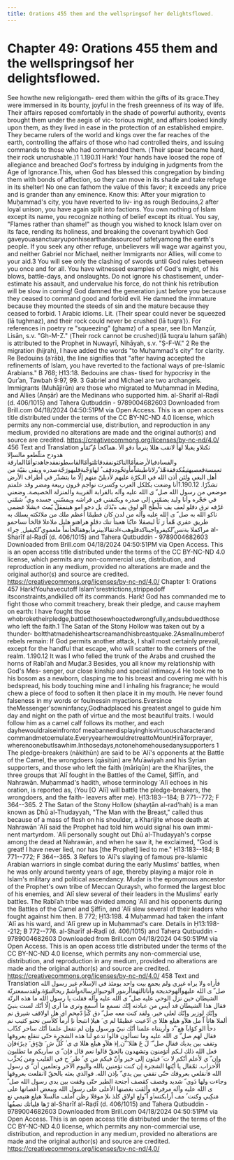 ```yaml
---
title: Orations 455 them and the wellspringsof her delightsflowed.
---
```

# Chapter 49: Orations 455 them and the wellspringsof her delightsflowed.
See howthe new religiongath- ered them within the gifts of its
grace.They were immersed in its bounty, joyful in the fresh greenness of
its way of life. Their affairs reposed comfortably in the shade of
powerful authority, events brought them under the aegis of vic- torious
might, and affairs looked kindly upon them, as they lived in ease in the
protection of an established empire. They became rulers of the world and
kings over the far reaches of the earth, controlling the affairs of
those who had controlled theirs, and issuing commands to those who had
commanded them. ⟨Their spear became hard, their rock uncrushable.⟩1
1.190.11 Hark! Your hands have loosed the rope of allegiance and
breached God's fortress by indulging in judgments from the Age of
Ignorance.This, when God has blessed this congregation by binding them
with bonds of affection, so they can move in its shade and take refuge
in its shelter! No one can fathom the value of this favor; it exceeds
any price and is grander than any eminence. Know this: After your
migration to Muḥammad's city, you have reverted to liv- ing as rough
Bedouins,2 after loyal unison, you have again split into factions. You
own nothing of Islam except its name, you recognize nothing of belief
except its ritual. You say, "Flames rather than shame!" as though you
wished to knock Islam over on its face, rending its holiness, and
breaking the covenant bywhich God
gaveyouasanctuaryuponhisearthandasourceof safetyamong the earth's
people. If you seek any other refuge, unbelievers will wage war against
you, and neither Gabriel nor Michael, neither Immigrants nor Allies,
will come to your aid.3 You will see only the clashing of swords until
God rules between you once and for all. You have witnessed examples of
God's might, of his blows, battle-days, and onslaughts. Do not ignore
his chastisement, under- estimate his assault, and undervalue his force,
do not think his retribution will be slow in coming! God damned the
generation just before you because they ceased to command good and
forbid evil. He damned the immature because they mounted the steeds of
sin and the mature because they ceased to forbid. 1 Arabic idioms. Lit.
⟨Their spear could never be squeezed (lā tughmaz), and their rock could
never be crushed (lā tuqraʿ)⟩. For references in poetry re "squeezing"
(ghamz) of a spear, see Ibn Manẓūr, Lisān, s.v. "Gh-M-Z." ⟨Their rock
cannot be crushed⟩(lā tuqraʿu lahum ṣafāh) is attributed to the Prophet
in Nuwayrī, Nihāyah, s.v. "Ṣ-F-W." 2 Re the migration (hijrah), I have
added the words "to Muḥammad's city" for clarity. Re Bedouins (aʿrāb),
the line signifies that "after having accepted the refinements of Islam,
you have reverted to the factional ways of pre-Islamic Arabians." B 768;
Ḥ13:18. Bedouins are chas- tised for hypocrisy in the Qurʾan, Tawbah
9:97, 99. 3 Gabriel and Michael are two archangels. Immigrants
(Muhājirūn) are those who migrated to Muḥammad in Medina, and Allies
(Anṣār) are the Medinans who supported him. al-Sharīf al-Raḍī
(d. 406/1015) and Tahera Qutbuddin - 9789004682603 Downloaded from
Brill.com 04/18/2024 04:50:51PM via Open Access. This is an open access
title distributed under the terms of the CC BY-NC-ND 4.0 license, which
permits any non-commercial use, distribution, and reproduction in any
medium, provided no alterations are made and the original author(s) and
source are credited. https://creativecommons.org/licenses/by-nc-nd/4.0/
456 Text and Translation ثكنلاو يغبلا لهأ لاتقب هللا ينرمأ دقو الأ
.هماكحأ مُ ّتَمَأو هدودح متلّطعو مالسإلا
والفسادفيالأرضفأمّاالناكثونفقدقاتلتوأمّاالقاسطونفقدجاهدتوأمّاالمارقة
تعمسةقعصبهتيفُكدقفةهْدَ ّرلاناطيشاّمأوتخّوددقف ُ لهاوَجْبةقلبهورَجّةصدره وبقي
بقيّة من أهل البغي ولئن أذن الله في الـكرّة عليهم لأُديلنّ منهم إلّا ما يتشذّر
في أطراف الأرض تشذّرًا. 1.190.12أنا وضعت بكلكل العرب وكسرت نواجم قرون
ربيعة ومضر وقد علمتم موضعي من رسول الله صل ّ ى الله عليه وآله بالقرابة
القريبة والمنزلة الخصيصة. وضعني في حَجْره وأنا وليد يضمّني إلى صدره ويكنفني
في فراشه ويمسّني جسده وي ُ شمّني عَرْفه نرق دقلو لعف يف ةلْطَخ الو لوق يف ةبْذَك
يل دجو امو هينمقلُ يّمث ءيشلا غضمي ناكو الله به صل ّ ى الله عليه وآله من
لدن كان فطيمًا أعظم ملك من ملائكته يسلك به طريق عفري هّمأ رَ ثَأ ليصفلا
عابّتٱ هعبتأ تنك دقلو هراهنو هليل ملاعلا قالخأ نساحمو مراكملا بةنس
ّلكيفرواجيناكدقلوهبءادتقالابينرمأيوهقالخأنماً ملعموي ّلكيفيل ِ حِراء
al-Sharīf al-Raḍī (d. 406/1015) and Tahera Qutbuddin - 9789004682603
Downloaded from Brill.com 04/18/2024 04:50:51PM via Open Access. This is
an open access title distributed under the terms of the CC BY-NC-ND 4.0
license, which permits any non-commercial use, distribution, and
reproduction in any medium, provided no alterations are made and the
original author(s) and source are credited.
https://creativecommons.org/licenses/by-nc-nd/4.0/ Chapter 1: Orations
457 Hark!Youhavecutoff Islam'srestrictions,strippedoff
itsconstraints,andkilled off its commands. Hark! God has commanded me to
fight those who commit treachery, break their pledge, and cause mayhem
on earth: I have fought those
whobroketheirpledge,battledthosewhoactedwrongfully,andsubduedthose who
left the faith.1 The Satan of the Stony Hollow was taken out by a
thunder- boltthatmadehisheartscreamandhisbreastquake.2Asmallnumberof
rebels remain: If God permits another attack, I shall most certainly
prevail, except for the handful that escape, who will scatter to the
corners of the realm. 1.190.12 It was I who felled the trunk of the
Arabs and crushed the horns of Rabīʿah and Muḍar.3 Besides, you all know
my relationship with God's Mes- senger, our close kinship and special
intimacy.4 He took me to his bosom as a newborn, clasping me to his
breast and covering me with his bedspread, his body touching mine and I
inhaling his fragrance; he would chew a piece of food to soften it then
place it in my mouth. He never found falseness in my words or foulnessin
myactions.Eversince theMessenger'sowninfancy,Godhadplaced his greatest
angel to guide him day and night on the path of virtue and the most
beautiful traits. I would follow him as a camel calf follows its mother,
and each dayhewouldraiseinfrontof
meabannerdisplayinghisvirtuouscharacterand
commandmetoemulate.EveryyearhewouldretreattoMountḤirāʾforprayer,
wherenoonebutIsawhim.Inthosedays,notonehomehousedanysupporters 1 The
pledge-breakers (nākithūn) are said to be ʿAlī's opponents at the Battle
of the Camel, the wrongdoers (qāsiṭūn) are Muʿāwiyah and his Syrian
supporters, and those who left the faith (māriqūn) are the Kharijites,
the three groups that ʿAlī fought in the Battles of the Camel, Ṣiffīn,
and Nahrawān. Muḥammad's hadith, whose terminology ʿAlī echoes in his
oration, is reported as, ⟨You \[O ʿAlī\] will battle the
pledge-breakers, the wrongdoers, and the faith- leavers after me⟩.
Ḥ13:183--184; B 771--772; F 364--365. 2 The Satan of the Stony Hollow
(shayṭān al-rad'hah) is a man known as Dhū al-Thudayyah, "The Man with
the Breast," called thus because of a mass of flesh on his shoulder, a
Kharijite whose death at Nahrawān ʿAlī said the Prophet had told him
would signal his own immi- nent martyrdom. ʿAlī personally sought out
Dhū al-Thudayyah's corpse among the dead at Nahrawān, and when he saw
it, he exclaimed, "God is great! I have never lied, nor has \[the
Prophet\] lied to me." Ḥ13:183--184; B 771--772; F 364--365. 3 Refers to
ʿAlī's slaying of famous pre-Islamic Arabian warriors in single combat
during the early Muslims' battles, when he was only around twenty years
of age, thereby playing a major role in Islam's military and political
ascendancy. Muḍar is the eponymous ancestor of the Prophet's own tribe
of Meccan Quraysh, who formed the largest bloc of his enemies, and ʿAlī
slew several of their leaders in the Muslims' early battles. The Rabīʿah
tribe was divided among ʿAlī and his opponents during the Battles of the
Camel and Ṣiffīn, and ʿAlī slew several of their leaders who fought
against him then. B 772; Ḥ13:198. 4 Muḥammad had taken the infant ʿAlī
as his ward, and ʿAlī grew up in Muḥammad's care. Details in
Ḥ13:198--212; B 772--776. al-Sharīf al-Raḍī (d. 406/1015) and Tahera
Qutbuddin - 9789004682603 Downloaded from Brill.com 04/18/2024
04:50:51PM via Open Access. This is an open access title distributed
under the terms of the CC BY-NC-ND 4.0 license, which permits any
non-commercial use, distribution, and reproduction in any medium,
provided no alterations are made and the original author(s) and source
are credited. https://creativecommons.org/licenses/by-nc-nd/4.0/ 458
Text and Translation فأراه ولا يراه غيري ولم يجمع بيت واحد يومئذ في
الإسلام غير رسول الله صل ّ ى الله عليهوآلهوخديجة وأناثالثهماأرىنور
الوحيوالرسالةوأشمّ ريحالنبوّة.ولقدسمعترنّة الشيطان حين نزل الوحي عليه صل ّ
ى الله عليه وآله فقلت يا رسول الله ما هذه الرنّة فقال هذا الشيطان قد أيس
من عبادته إنّك تسمع ما أسمع وترى ما أرى إلّا أنّك لست بنبيّ وإنّك لوزير وإنّك
لعلى خير. ولقد كنت معه صل ّ دق كّنإ دّمحم اي هل اولاقف شيرق نم ألملا هاتأ
اّ مل هلآو هيلع هللا ى ٱدّعيت عظيمًا لم ي َ هيلإ انتبجأ نإ اًرمأ كلأسن نحنو
كتيب نم دحأ الو كؤابآ هِع َ ّد وأريتناه علمنا أنّك نبيّ ورسول وإن لم تفعل
علمنا أنّك ساحر كذّاب فقال لهم صل ّ ى الله عليه وما تسألون قالوا تدعو لنا
هذه الشجرة حتّى تنقلع بعروقها وتقف بين يديك فقال صل ّ َ لَ عَ هللا َ ّن ِإ﴿
هلآو هيلع هللا ى ى ٰ كُلِّ ش َ يْءٍق َ دِيرٌ﴾فإن فعل الله ذلك لـكم أتؤمنون
وتشهدون بالحقّ قالوا نعم قال فإن ّ ي سأريكم ما تطلبون وإن ّ ي لأعلم أنّكم
لا ت َ فيئون إلى خير وأنّ فيكم من ي ُ طر َ ح في القليب ومن يُحزِّب الأحزاب.
ثمّقال يا أيّتها الشجرة إن كنت تؤمنين بالله واليوم الآخر وتعلمين أن ّ ي
رسول الله فٱنقلعي بعروقك حتّى تقفي بين يدي ّ بإذن الله. فوالذي بعثه بالحقّ
لٱنقلعت بعروقها وجاءت ولها دَوي ّ شديد وقصف كقصف أجنحة الطير حتّى وقفت بين
يدي رسول الله صل ّ ى الله عليه وآله مرفرفة وألقت بغصنها الأعلى على رسول
الله وببعض أغصانها على مَنكِبي وكنت ُ مف اًرابكتسٱو اً ّولع اولاق كلذ ىلإ
موقلا رظن اّملف مالسلا هيلع هنيمي نع رْها فليأتك نصفُها al-Sharīf al-Raḍī
(d. 406/1015) and Tahera Qutbuddin - 9789004682603 Downloaded from
Brill.com 04/18/2024 04:50:51PM via Open Access. This is an open access
title distributed under the terms of the CC BY-NC-ND 4.0 license, which
permits any non-commercial use, distribution, and reproduction in any
medium, provided no alterations are made and the original author(s) and
source are credited. https://creativecommons.org/licenses/by-nc-nd/4.0/
